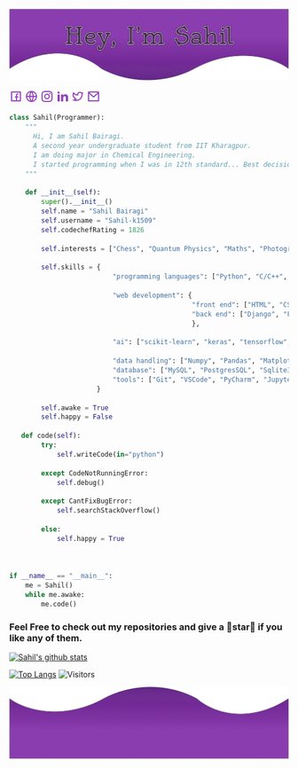 
![ME](Group.png)

[![fb](facebook.png)](https://www.facebook.com/SahilK0105/)
[![fb](website.png)](https://sahil-k1509.github.io/)
[![fb](ig.png)](https://www.instagram.com/ophidiomaniac/)
[![fb](linkedin.png)](https://www.linkedin.com/in/sahil-bairagi-17ab46197/)
[![fb](twitter.png)](https://twitter.com/sahilk1509)
[![fb](mail.png)](mailto:sahilbairagi319@gmail.com)


```python
class Sahil(Programmer):
    """
      Hi, I am Sahil Bairagi.    
      A second year undergraduate student from IIT Kharagpur.
      I am doing major in Chemical Engineering.
      I started programming when I was in 12th standard... Best decision Ever!
    """
    
    def __init__(self):
        super().__init__()
        self.name = "Sahil Bairagi"
        self.username = "Sahil-k1509"
        self.codechefRating = 1826
        
        self.interests = ["Chess", "Quantum Physics", "Maths", "Photography", "Sketching"]
        
        self.skills = {
                          "programming languages": ["Python", "C/C++", "Javascript", "PHP"],
                          
                          "web development": {
                                              "front end": ["HTML", "CSS/SASS", "ReactJs", "JQuery", "Ajax", "Bootstrap"],
                                              "back end": ["Django", "Flask", "PHP", "Go"]
                                              },
                                              
                          "ai": ["scikit-learn", "keras", "tensorflow", "OpenCV"],
                                              
                          "data handling": ["Numpy", "Pandas", "Matplotlib", "Seaborn"],               
                          "database": ["MySQL", "PostgresSQL", "Sqlite3"],              
                          "tools": ["Git", "VSCode", "PyCharm", "Jupyter Notebook"]
                      }
        
        self.awake = True
        self.happy = False
        
   def code(self):
        try:
            self.writeCode(in="python")
            
        except CodeNotRunningError:
            self.debug()
            
        except CantFixBugError:
            self.searchStackOverflow()
            
        else:
            self.happy = True
        
        

if __name__ == "__main__":
    me = Sahil()
    while me.awake:
        me.code()
```



### Feel Free to check out my repositories and give a 🌟star🌟 if you like any of them. 

[![Sahil's github stats](https://github-readme-stats.vercel.app/api?username=Sahil-k1509&show_icons=true&theme=radical&count_private=true)](https://github.com/anuraghazra/github-readme-stats)


[![Top Langs](https://github-readme-stats.vercel.app/api/top-langs/?username=Sahil-k1509&layout=compact)](https://github.com/anuraghazra/github-readme-stats)
![Visitors](https://komarev.com/ghpvc/?username=Sahil-k1509&style=flat-square)


![Footer](Vector.png)
